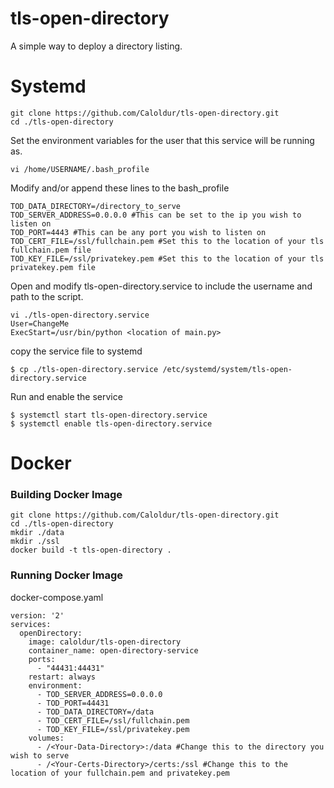 # tls-open-directory
A simple way to deploy a directory listing.
# Systemd
```
git clone https://github.com/Caloldur/tls-open-directory.git
cd ./tls-open-directory
```
Set the environment variables for the user that this service will be running as.
```
vi /home/USERNAME/.bash_profile
```
Modify and/or append these lines to the bash_profile
```
TOD_DATA_DIRECTORY=/directory_to_serve
TOD_SERVER_ADDRESS=0.0.0.0 #This can be set to the ip you wish to listen on
TOD_PORT=4443 #This can be any port you wish to listen on
TOD_CERT_FILE=/ssl/fullchain.pem #Set this to the location of your tls fullchain.pem file
TOD_KEY_FILE=/ssl/privatekey.pem #Set this to the location of your tls privatekey.pem file
```
Open and modify tls-open-directory.service to include the username and path to the script.
```
vi ./tls-open-directory.service
User=ChangeMe
ExecStart=/usr/bin/python <location of main.py>
```
copy the service file to systemd
````
$ cp ./tls-open-directory.service /etc/systemd/system/tls-open-directory.service
````
Run and enable the service
````
$ systemctl start tls-open-directory.service
$ systemctl enable tls-open-directory.service
````
# Docker
### Building Docker Image
```
git clone https://github.com/Caloldur/tls-open-directory.git
cd ./tls-open-directory
mkdir ./data
mkdir ./ssl
docker build -t tls-open-directory .
```
### Running Docker Image
docker-compose.yaml
```
version: '2'
services:
  openDirectory:
    image: caloldur/tls-open-directory
    container_name: open-directory-service
    ports:
      - "44431:44431"
    restart: always
    environment:
      - TOD_SERVER_ADDRESS=0.0.0.0
      - TOD_PORT=44431
      - TOD_DATA_DIRECTORY=/data
      - TOD_CERT_FILE=/ssl/fullchain.pem
      - TOD_KEY_FILE=/ssl/privatekey.pem
    volumes:
      - /<Your-Data-Directory>:/data #Change this to the directory you wish to serve
      - /<Your-Certs-Directory>/certs:/ssl #Change this to the location of your fullchain.pem and privatekey.pem
```

